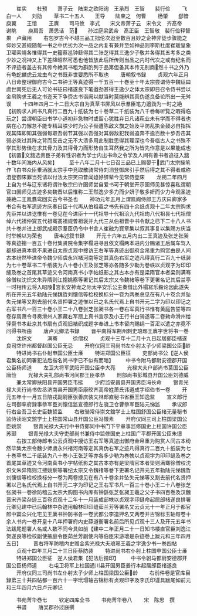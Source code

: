 <!-- { "loadSidebar": true } -->
　　崔实　　杜预　　萧子云　陆柬之欧阳询　王承烈　王智　　裴行俭
　　飞白一人　　刘劭
　　草书二十五人　　王导　　陆柬之　何曹
　　杨肇　　郄愔　　庾翼　　王愔
　　王廙　　司马攸　李式　　宋文帝萧子云　宋令文　齐髙帝　谢眺
　　庾肩吾　萧思话　范　　孙过庭梁武帝　髙正臣　王智敬　裴行俭释智果　卢藏用
　　右包罗古今不越三品工拙伦次迨至数百且妙之企神非徒歩骤能之仰妙又甚规随每一书之中优劣为次一品之内复有兼并至如神品则李斯杜度崔瑗皇象卫瓘索靖各惟得其一史籀蔡邕钟繇得其二张芝得其三逸少子敬并各得其五考多之类少妙之况神又上下差降昭然可悉也他皆放此后所传则当品之内时代次之或有纪名而不评迹者盖古有其传今絶其书粗为斟酌列于品第但备其本传无别商然十书之外乃有龟蛇麟虎云龙虫鸟之书既非世要悉所不取也
　　唐朝叙书録
　　贞观六年正月八日命整理御府古今二书钟王等真迹得一千五百一十巻至十年太宗尝谓侍中魏征曰虞世南死后无人可论书征曰禇遂良下笔遒劲甚得王逸少之体太宗即日召令侍书尝以金帛购求王羲之书迩天下争赍古书诣阙以献当时莫能辨其真伪遂良备论所出一无舛误
　　十四年四月二十二日大宗自为真草书屏风以示羣臣笔力遒劲为一时之絶【初购求人间书凡真行二百九十纸装为七十巻草二千纸装为八千巻每听覧之暇得临玩之】尝谓朝臣曰书学小道初非急物时或留心犹胜弃日凡诸萟业未有学而不得者也病在心力懈怠不能专精耳朕少时为公子频遭陈敌义旗之始及平防乱执金鼓必自指挥观其阵即知其强弱每取吾弱节其强以吾强对其弱敌犯我弱追奔不逾百数十歩吾击其弱必突过其阵之背而反击之无不大溃多用此制胜思得其理深也今吾临古人之书殊不学其形势佳在求其骨力及其得骨力而形势自生耳然我之所为皆先作意是以果能成也【初置文舘选贵臣子弟有性识者为学士内出书命之令学及人间有善书者追征入舘十数年间海内从风矣】
　　至十八年二月十七日召三品已上赐晏于武门太宗操笔作飞白书众臣乗酒就太宗手中竞取散骑常侍刘洎登御床引手然后得之其不得者咸称洎登御床罪当死请以付法太宗笑曰昔闻媫妤辞辇今见常侍登床
　　龙朔二年四月上自为书与辽东诸将谓许敬宗曰许圉师尝自爱书可于朝堂开示圉师见甚惊喜私谓朝官曰圉师见古迹多矣魏晋以后惟称二王然逸少多力而少妍子敬多妍而少力今观圣迹兼絶二王鳯翥鸾回实古今书圣也
　　神功元年五月上谓鳯阁侍郎王方庆曰卿家多书合有右军遗迹方庆奏曰臣十代再从伯祖羲之书先有四十余纸贞观十二年太宗购求先臣并以进讫惟有一卷见在今进臣十一代祖导十代祖洽九代祖珣八代祖昙七代祖僧绰六代祖仲寳五代祖骞髙祖规曽祖褒并九代三从伯祖晋中书令献之已下二十八人书共十巻并进上御武成殿示羣臣仍令中书舎人崔融为寳章集以叙其事复以集赐方庆当时举朝以为荣也
　　唐韦述叙书録
　　开元十六年五月内出二王真迹及张芝张昶等真迹摠一百五十卷付集贤院令集字榻进寻且依文榻两本进内分赐诸王后属车驾入都却进真本竟不果进自太宗贞观中搜访王右军等真迹出御府金帛重为购赏由是人间古本纷然毕进帝令魏少师虞永兴禇河南等定其真伪右军之迹凡得真行二百九十纸装为七十卷草书二千纸装为八十巻小王及张芝等亦各随多少勒为巻帙以贞观字为印印缝及巻之首尾其草迹又令河南真书小字帖纸影之其古本亦有是梁隋官本者梁则满骞徐僧权沈炽文朱异隋则江摠姚察等署记其后太宗又令魏禇等卷下更署名记其后兰亭一时相传云将入昭陵宫长安神龙之际太平安乐公主奏借出外榻冩乐毅论因此遂失所在开元五年勑陆元悌魏哲刘懐信等检校换标分一卷为两巻总见在有八十卷余并坠失元悌等又割去前代名贤押署之迹惟以已之名氏代焉上自书开元二字为印以印记之右军书凡一百三十巻小王二十八卷张芝张昶书各一卷右军真行书惟有黄庭告誓等四卷存焉萧令寻奏滑州人家藏右军扇上真书宣示及小王行书白骑遂等二卷勑命滑州给驿赍书本赴京其书扇有贞观旧裱织成题字奉进上书本留内赐绢一百疋以遣之亦竟不问得书所由
　　唐卢元卿法书録
　　晋平南将军荆州刺史琅琊王廙字世将书一巻
　　沈炽文　　　满骞　　　徐僧权
　　贞观十三年十二月十九日起居郎臣禇遂良司空许州都督赵国公臣无忌
　　开府仪同三司尚书左仆射太子少师梁国公臣龄
　　特进尚书右仆射申国公臣士亷
　　特进郑国公臣征
　　吏部尚书公【逆人侯君集名初同署犯法后揩名尚书字已不似有而暗】
　　中书令附马都尉安德郡开国公臣杨师道
　　左卫大将军武阳开国公臣李大亮
　　光禄大夫户部尚书莒国公臣唐俭
　　光禄大夫礼部尚书河间郡王臣孝恭
　　刑部尚书彭城县开国公臣刘德威
　　兼太常卿扶阳县开国男臣韦挺
　　少府监安昌县开国男臣冯长命
　　银青光禄大夫行尚书佐丞济南县开国男臣康皎齐高帝姓萧氏讳道成字绍伯书一卷
　　开元五年十一月五日陪戎副尉臣张善庆装文林郎直秘书省臣王知逸监
　　宣义郎行左司御率府録事叅军臣刘懐信监宣德郎行左骁卫仓曹叅军臣陆元悌监
　　承议郎行右金吾卫长史臣魏哲监
　　右散骑常侍崇文舘学士上柱国舒国公臣禇无量秘书监侍读昭文舘学士上柱国常山县开国公臣冯懐素
　　开府仪同三司上柱国梁国公臣姚崇
　　银青光禄大夫行中书侍郎同中书门下平章事监修国史上柱国许国公臣苏颋
　　银青光禄大夫守吏部尚书兼侍中监修国史上柱国广平郡开国公臣朱璟
　　右按工部侍郎韦公云贞观中搜访王右军等真迹出御府金帛重为购赏人间古本纷然毕集太宗令魏少师虞永兴禇河南等定其真伪右军之迹凡得真行二百九十纸装为七十巻草书二千纸装为八十巻小王张芝等亦各多少勒为巻帙以贞观字为印印缝及巻之首尾其草迹又令河南真书小字帖纸影之其古本亦有是梁隋官本者梁则满骞徐僧权沈炽文朱异隋则江摠姚察等署纪太宗又令魏禇等巻下更署名记开元五年勑陆元悌魏哲刘懐信等检校换标分一卷为两卷摠见在有八十卷余并坠失元悌等又割去前代名贤押署以己名氏代焉上自书开元二字为印记之王右军书凡一百三十巻小王二十八卷张芝张昶书一卷徐防稽云太宗大购图书内库有钟繇张芝张昶王羲之父子书四百巻及汉魏晋宋齐梁杂迹三百卷贞观十二年十一月装成部帙以贞观字印缝命起居郎禇遂良排署元卿见建中已后翰林中杂迹用翰林印印缝茹兰芳等署名又云贞元十一年正月于都官郎中窦众兴化宅见王廙书钟防书各一卷武都公李造押名又两卷并古锦标玉轴每卷十余人书内一巻开皇十八年押署府内史薛道衡署名前后所见贞观十三人及开元五年书法跋尾题署人名或人数不同今具如前【建中二年正月二十一日知书楼直官臣刘逸江贺遂良等检校副使掖庭令臣茹兰芳副使内等伯臣宋游瓌是杂迹巻上跋元和三年四月五日】
　　晋右将军防稽内史赠金紫光禄大夫琅琊王羲之字逸少书一巻四帖
　　贞观十四年三月二十三日臣蔡防装
　　特进尚书右仆射上柱国申国公臣士亷
　　特进郑国公臣征　逆人侯君集【犯法后揩印】
　　中书令驸马都尉安德郡开国公臣杨师道
　　右屯卫将军上柱国通川县开国男臣姜行本起居郎臣禇遂良
　　开府仪同三司尚书左仆射太子少师上柱国梁国公臣龄
　　右前件卷是官库目録苐三十共四帖都一百六十一字玳瑁轴古锦标有贞观印字及李氏印谨具跋尾如前元和三年四月六日卢元卿记

　　书苑菁华巻七
　　钦定四库全书
　　书苑菁华卷八
　　宋　陈思　撰
　　书谱
　　唐吴郡孙过庭撰
